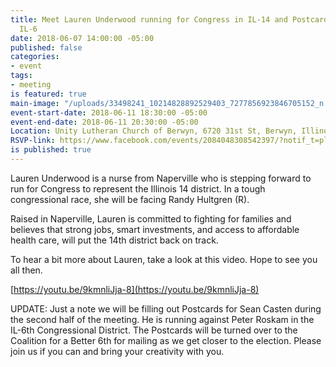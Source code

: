 ```yaml
---
title: Meet Lauren Underwood running for Congress in IL-14 and Postcard Party for
  IL-6
date: 2018-06-07 14:00:00 -05:00
published: false
categories:
- event
tags:
- meeting
is featured: true
main-image: "/uploads/33498241_10214828892529403_7277856923846705152_n.jpg"
event-start-date: 2018-06-11 18:30:00 -05:00
event-end-date: 2018-06-11 20:30:00 -05:00
Location: Unity Lutheran Church of Berwyn, 6720 31st St, Berwyn, Illinois 60402
RSVP-link: https://www.facebook.com/events/2084048308542397/?notif_t=plan_user_invited&notif_id=1527257238121948
is published: true
---
```


Lauren Underwood is a nurse from Naperville who is stepping forward to run for Congress to represent the Illinois 14 district. In a tough congressional race, she will be facing Randy Hultgren (R). 

Raised in Naperville, Lauren is committed to fighting for families and believes that strong jobs, smart investments, and access to affordable health care, will put the 14th district back on track.

To hear a bit more about Lauren, take a look at this video. Hope to see you all then.

[https://youtu.be/9kmnliJja-8](https://youtu.be/9kmnliJja-8)

UPDATE: Just a note we will be filling out Postcards for Sean Casten during the second half of the meeting. He is running against Peter Roskam in the IL-6th Congressional District. The Postcards will be turned over to the Coalition for a Better 6th for mailing as we get closer to the election. Please join us if you can and bring your creativity with you. 